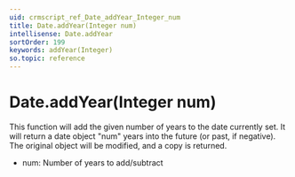```yaml
---
uid: crmscript_ref_Date_addYear_Integer_num
title: Date.addYear(Integer num)
intellisense: Date.addYear
sortOrder: 199
keywords: addYear(Integer)
so.topic: reference
---
```


# Date.addYear(Integer num)

This function will add the given number of years to the date currently set. It will return a date object "num" years into the future (or past, if negative).
The original object will be modified, and a copy is returned.

 - num: Number of years to add/subtract

